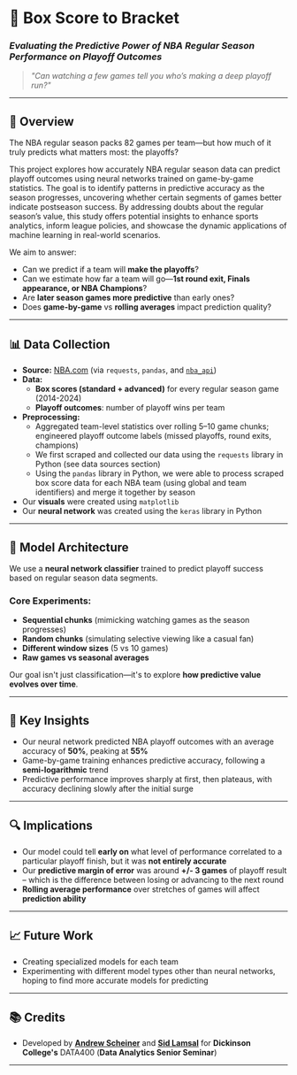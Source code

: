 # 🏀 Box Score to Bracket  
### *Evaluating the Predictive Power of NBA Regular Season Performance on Playoff Outcomes*

> *"Can watching a few games tell you who’s making a deep playoff run?"*

---

## 📘 Overview

The NBA regular season packs 82 games per team—but how much of it truly predicts what matters most: the playoffs?

This project explores how accurately NBA regular season data can predict playoff outcomes using neural networks trained on game-by-game statistics. The goal is to identify patterns in predictive accuracy as the season progresses, uncovering whether certain segments of games better indicate postseason success. By addressing doubts about the regular season’s value, this study offers potential insights to enhance sports analytics, inform league policies, and showcase the dynamic applications of machine learning in real-world scenarios.

We aim to answer:
- Can we predict if a team will **make the playoffs**?
- Can we estimate how far a team will go—**1st round exit, Finals appearance, or NBA Champions**?
- Are **later season games more predictive** than early ones?
- Does **game-by-game** vs **rolling averages** impact prediction quality?

---

## 📊 Data Collection

- **Source:** [NBA.com](https://stats.nba.com/stats/teamgamelogs)
 (via `requests`, `pandas`, and [`nba_api`](https://github.com/swar/nba_api))
- **Data:**  
  - **Box scores (standard + advanced)** for every regular season game (2014-2024)  
  - **Playoff outcomes**: number of playoff wins per team
- **Preprocessing:** 
  - Aggregated team-level statistics over rolling 5–10 game chunks; engineered playoff outcome labels (missed playoffs, round exits, champions)
  - We first scraped and collected our data using the `requests` library in Python (see data sources section)
  - Using the `pandas` library in Python, we were able to process scraped box score data for each NBA team (using global and team identifiers) and merge it together by season
- Our **visuals** were created using `matplotlib`
- Our **neural network** was created using the `keras` library in Python
---

## 🧠 Model Architecture

We use a **neural network classifier** trained to predict playoff success based on regular season data segments.

### Core Experiments:
- **Sequential chunks** (mimicking watching games as the season progresses)  
- **Random chunks** (simulating selective viewing like a casual fan)  
- **Different window sizes** (5 vs 10 games)  
- **Raw games vs seasonal averages**

Our goal isn't just classification—it's to explore **how predictive value evolves over time**.

---

## 💎 Key Insights

- Our neural network predicted NBA playoff outcomes with an average accuracy of **50%**, peaking at **55%**
- Game-by-game training enhances predictive accuracy, following a **semi-logarithmic** trend
- Predictive performance improves sharply at first, then plateaus, with accuracy declining slowly after the initial surge

---

## 🔍 Implications

- Our model could tell **early on** what level of performance correlated to a particular playoff finish, but it was **not entirely accurate**
- Our **predictive margin of error** was around **+/- 3 games** of playoff result – which is the difference between losing or advancing to the next round
- **Rolling average performance** over stretches of games will affect **prediction ability**

---

## 📈 Future Work
- Creating specialized models for each team
- Experimenting with different model types other than neural networks, hoping to find more accurate models for predicting

---

## 📚 Credits
- Developed by [**Andrew Scheiner**](https://andrewscheiner.github.io) and [**Sid Lamsal**](https://github.com/sidlamsal) for **Dickinson College's** DATA400 (**Data Analytics Senior Seminar**)
---